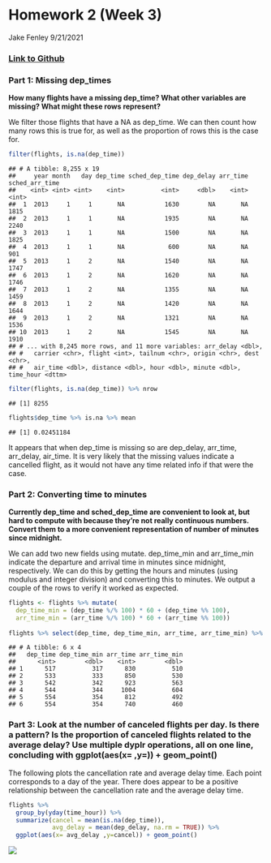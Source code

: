 Homework 2 (Week 3)
================
Jake Fenley
9/21/2021

### [Link to Github](https://github.com/jpFenley/stat433-hw2)

### Part 1: Missing dep\_times

**How many flights have a missing dep\_time? What other variables are
missing? What might these rows represent?**

We filter those flights that have a NA as dep\_time. We can then count
how many rows this is true for, as well as the proportion of rows this
is the case for.

``` r
filter(flights, is.na(dep_time))
```

    ## # A tibble: 8,255 x 19
    ##     year month   day dep_time sched_dep_time dep_delay arr_time sched_arr_time
    ##    <int> <int> <int>    <int>          <int>     <dbl>    <int>          <int>
    ##  1  2013     1     1       NA           1630        NA       NA           1815
    ##  2  2013     1     1       NA           1935        NA       NA           2240
    ##  3  2013     1     1       NA           1500        NA       NA           1825
    ##  4  2013     1     1       NA            600        NA       NA            901
    ##  5  2013     1     2       NA           1540        NA       NA           1747
    ##  6  2013     1     2       NA           1620        NA       NA           1746
    ##  7  2013     1     2       NA           1355        NA       NA           1459
    ##  8  2013     1     2       NA           1420        NA       NA           1644
    ##  9  2013     1     2       NA           1321        NA       NA           1536
    ## 10  2013     1     2       NA           1545        NA       NA           1910
    ## # ... with 8,245 more rows, and 11 more variables: arr_delay <dbl>,
    ## #   carrier <chr>, flight <int>, tailnum <chr>, origin <chr>, dest <chr>,
    ## #   air_time <dbl>, distance <dbl>, hour <dbl>, minute <dbl>, time_hour <dttm>

``` r
filter(flights, is.na(dep_time)) %>% nrow
```

    ## [1] 8255

``` r
flights$dep_time %>% is.na %>% mean
```

    ## [1] 0.02451184

It appears that when dep\_time is missing so are dep\_delay, arr\_time,
arr\_delay, air\_time. It is very likely that the missing values
indicate a cancelled flight, as it would not have any time related info
if that were the case.

### Part 2: Converting time to minutes

**Currently dep\_time and sched\_dep\_time are convenient to look at,
but hard to compute with because they’re not really continuous numbers.
Convert them to a more convenient representation of number of minutes
since midnight.**

We can add two new fields using mutate. dep\_time\_min and
arr\_time\_min indicate the departure and arrival time in minutes since
midnight, respectively. We can do this by getting the hours and minutes
(using modulus and integer division) and converting this to minutes. We
output a couple of the rows to verify it worked as expected.

``` r
flights <- flights %>% mutate(
  dep_time_min = (dep_time %/% 100) * 60 + (dep_time %% 100),
  arr_time_min = (arr_time %/% 100) * 60 + (arr_time %% 100))
            
flights %>% select(dep_time, dep_time_min, arr_time, arr_time_min) %>% head
```

    ## # A tibble: 6 x 4
    ##   dep_time dep_time_min arr_time arr_time_min
    ##      <int>        <dbl>    <int>        <dbl>
    ## 1      517          317      830          510
    ## 2      533          333      850          530
    ## 3      542          342      923          563
    ## 4      544          344     1004          604
    ## 5      554          354      812          492
    ## 6      554          354      740          460

### Part 3: Look at the number of canceled flights per day. Is there a pattern? Is the proportion of canceled flights related to the average delay? Use multiple dyplr operations, all on one line, concluding with ggplot(aes(x= ,y=)) + geom\_point()

The following plots the cancellation rate and average delay time. Each
point corresponds to a day of the year. There does appear to be a
positive relationship between the cancellation rate and the average
delay time.

``` r
flights %>% 
  group_by(yday(time_hour)) %>% 
  summarize(cancel = mean(is.na(dep_time)),
            avg_delay = mean(dep_delay, na.rm = TRUE)) %>% 
  ggplot(aes(x= avg_delay ,y=cancel)) + geom_point()
```

![](README_files/figure-gfm/unnamed-chunk-3-1.png)<!-- -->
